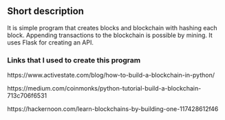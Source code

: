 <h2> Short description </h1>
<p>It is simple program that creates blocks and blockchain with hashing each block. Appending transactions to the blockchain is possible by mining. It uses Flask for creating an API.</p>

<h3>Links that I used to create this program</h3>
<p>https://www.activestate.com/blog/how-to-build-a-blockchain-in-python/ </p>
<p>https://medium.com/coinmonks/python-tutorial-build-a-blockchain-713c706f6531 </p>
<p>https://hackernoon.com/learn-blockchains-by-building-one-117428612f46</p>

